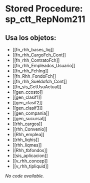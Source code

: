 # Stored Procedure: sp_ctt_RepNom211

## Usa los objetos:
- [[fn_rhh_bases_liq]]
- [[fn_rhh_CargoFch_Cont]]
- [[fn_rhh_ContratoFch]]
- [[fn_rhh_Empleados_Usuario]]
- [[fn_rhh_FchIng]]
- [[fn_Rhh_FondoFch]]
- [[fn_rhh_Sueldofch_Cont]]
- [[fn_sis_GetUsuActual]]
- [[gen_ccosto]]
- [[gen_clasif1]]
- [[gen_clasif2]]
- [[gen_clasif3]]
- [[gen_compania]]
- [[gen_sucursal]]
- [[rhh_cargos]]
- [[rhh_Convenio]]
- [[Rhh_emplea]]
- [[rhh_liqhis]]
- [[rhh_liqmes]]
- [[Rhh_tbfondos]]
- [[sis_aplicacion]]
- [[v_rhh_concep]]
- [[v_rhh_tipliquid]]

*No code available.*
